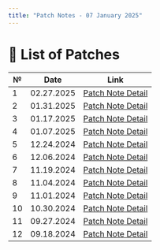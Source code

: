 ```yaml
---
title: "Patch Notes - 07 January 2025"
---
```


# 📝 List of Patches

| №  | Date       | Link                                       |
|----|------------|--------------------------------------------|
| 1  | 02.27.2025 | [Patch Note Detail](patches02272025.md)    |
| 2  | 01.31.2025 | [Patch Note Detail](patches01312025.md)    |
| 3  | 01.17.2025 | [Patch Note Detail](patchnotes01172025.md) |
| 4  | 01.07.2025 | [Patch Note Detail](patches01072025.md)    |
| 5  | 12.24.2024 | [Patch Note Detail](patches12242024.md)    |
| 6  | 12.06.2024 | [Patch Note Detail](patches12062024.md)    |
| 7  | 11.19.2024 | [Patch Note Detail](patchnotes11192024.md) |
| 8  | 11.04.2024 | [Patch Note Detail](patches11042024.md)    |
| 9  | 11.01.2024 | [Patch Note Detail](patches11012024.md)    |
| 10 | 10.30.2024 | [Patch Note Detail](patches10302024.md)    |
| 11 | 09.27.2024 | [Patch Note Detail](patches09262024.md)    |
| 12 | 09.18.2024 | [Patch Note Detail](patches09182024.md)    |